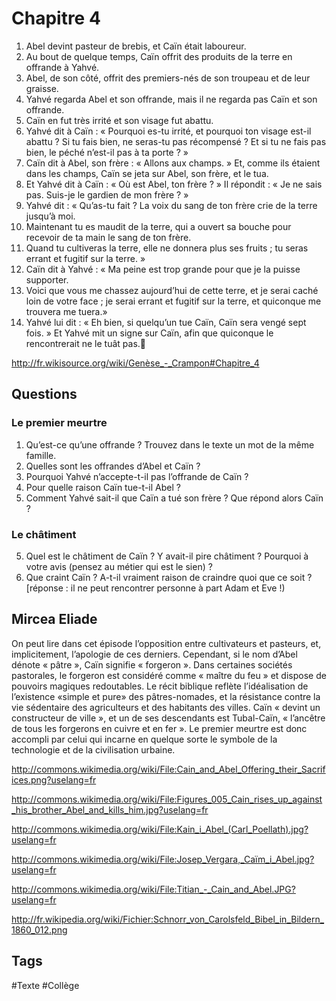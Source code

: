 # Chapitre 4

1. Abel devint pasteur de brebis, et Caïn était laboureur.
2. Au bout de quelque temps, Caïn offrit des produits de la terre en offrande à Yahvé.
3. Abel, de son côté, offrit des premiers-nés de son troupeau et de leur graisse.
4. Yahvé regarda Abel et son offrande, mais il ne regarda pas Caïn et son offrande.
5. Caïn en fut très irrité et son visage fut abattu.
6. Yahvé dit à Caïn : « Pourquoi es-tu irrité, et pourquoi ton visage est-il abattu ? Si tu fais bien, ne seras-tu pas récompensé ? Et si tu ne fais pas bien, le péché n’est-il pas à ta porte ? »
7. Caïn dit à Abel, son frère : « Allons aux champs. » Et, comme ils étaient dans les champs, Caïn se jeta sur Abel, son frère, et le tua.
8. Et Yahvé dit à Caïn : « Où est Abel, ton frère ? » Il répondit : « Je ne sais pas. Suis-je le gardien de mon frère ? »
9. Yahvé dit : « Qu’as-tu fait ? La voix du sang de ton frère crie de la terre jusqu’à moi.
10. Maintenant tu es maudit de la terre, qui a ouvert sa bouche pour recevoir de ta main le sang de ton frère.
11. Quand tu cultiveras la terre, elle ne donnera plus ses fruits ; tu seras errant et fugitif sur la terre. »
12. Caïn dit à Yahvé : « Ma peine est trop grande pour que je la puisse supporter.
13. Voici que vous me chassez aujourd’hui de cette terre, et je serai caché loin de votre face ; je serai errant et fugitif sur la terre, et quiconque me trouvera me tuera.»
14. Yahvé lui dit : « Eh bien, si quelqu’un tue Caïn, Caïn sera vengé sept fois. » Et Yahvé mit un signe sur Caïn, afin que quiconque le rencontrerait ne le tuât pas.

http://fr.wikisource.org/wiki/Genèse_-_Crampon#Chapitre_4

## Questions

### Le premier meurtre

1. Qu’est-ce qu’une offrande ? Trouvez dans le texte un mot de la même famille.
2. Quelles sont les offrandes d’Abel et Caïn ?
3. Pourquoi Yahvé n’accepte-t-il pas l’offrande de Caïn ?
4. Pour quelle raison Caïn tue-t-il Abel ?
5. Comment Yahvé sait-il que Caïn a tué son frère ? Que répond alors Caïn ?

### Le châtiment

5. Quel est le châtiment de Caïn ? Y avait-il pire châtiment ? Pourquoi à votre avis (pensez au métier qui est le sien) ?
6. Que craint Caïn ? A-t-il vraiment raison de craindre quoi que ce soit ? [réponse : il ne peut rencontrer personne à part Adam et Eve !)

## Mircea Eliade

On peut lire dans cet épisode l’opposition entre cultivateurs et pasteurs, et, implicitement, l’apologie de ces derniers.
Cependant, si le nom d’Abel dénote « pâtre », Caïn signifie « forgeron ».
Dans certaines sociétés pastorales, le forgeron est considéré comme « maître du feu » et dispose de pouvoirs magiques redoutables.
Le récit biblique reflète l’idéalisation de l’existence «simple et pure» des pâtres-nomades, et la résistance contre la vie sédentaire des agriculteurs et des habitants des villes. Caïn « devint un constructeur de ville », et un de ses descendants est Tubal-Caïn, « l’ancêtre de tous les forgerons en cuivre et en fer ». Le premier meurtre est donc accompli par celui qui incarne en quelque sorte le symbole de la technologie et de la civilisation urbaine.

http://commons.wikimedia.org/wiki/File:Cain_and_Abel_Offering_their_Sacrifices.png?uselang=fr

http://commons.wikimedia.org/wiki/File:Figures_005_Cain_rises_up_against_his_brother_Abel_and_kills_him.jpg?uselang=fr

http://commons.wikimedia.org/wiki/File:Kain_i_Abel_(Carl_Poellath).jpg?uselang=fr

http://commons.wikimedia.org/wiki/File:Josep_Vergara,_Caïm_i_Abel.jpg?uselang=fr

http://commons.wikimedia.org/wiki/File:Titian_-_Cain_and_Abel.JPG?uselang=fr

http://fr.wikipedia.org/wiki/Fichier:Schnorr_von_Carolsfeld_Bibel_in_Bildern_1860_012.png

## Tags

#Texte #Collège 


